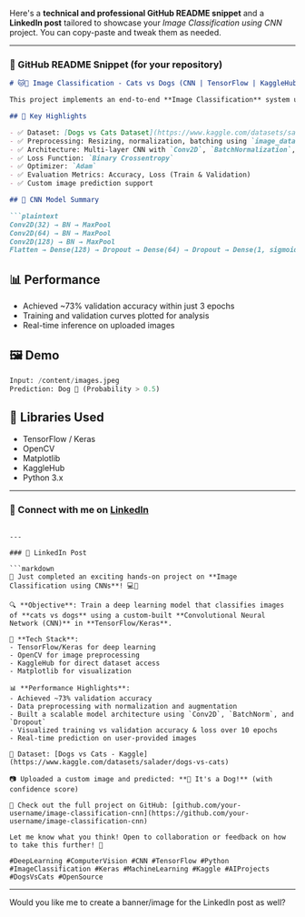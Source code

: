Here's a **technical and professional GitHub README snippet** and a **LinkedIn post** tailored to showcase your *Image Classification using CNN* project. You can copy-paste and tweak them as needed.

---

### 🔹 GitHub README Snippet (for your repository)

```markdown
# 🐱🐶 Image Classification - Cats vs Dogs (CNN | TensorFlow | KaggleHub)

This project implements an end-to-end **Image Classification** system using a **Convolutional Neural Network (CNN)** built with **TensorFlow/Keras** to distinguish between cats and dogs. The dataset is sourced from **KaggleHub** and consists of 25,000 labeled images split into training and testing sets.

## 📌 Key Highlights

- ✅ Dataset: [Dogs vs Cats Dataset](https://www.kaggle.com/datasets/salader/dogs-vs-cats) via `kagglehub`
- ✅ Preprocessing: Resizing, normalization, batching using `image_dataset_from_directory()`
- ✅ Architecture: Multi-layer CNN with `Conv2D`, `BatchNormalization`, `MaxPooling2D`, and `Dropout`
- ✅ Loss Function: `Binary Crossentropy`
- ✅ Optimizer: `Adam`
- ✅ Evaluation Metrics: Accuracy, Loss (Train & Validation)
- ✅ Custom image prediction support

## 🧠 CNN Model Summary

```plaintext
Conv2D(32) → BN → MaxPool
Conv2D(64) → BN → MaxPool
Conv2D(128) → BN → MaxPool
Flatten → Dense(128) → Dropout → Dense(64) → Dropout → Dense(1, sigmoid)
```

## 📊 Performance

- Achieved ~73% validation accuracy within just 3 epochs
- Training and validation curves plotted for analysis
- Real-time inference on uploaded images

## 🖼️ Demo

```python
Input: /content/images.jpeg
Prediction: Dog 🐶 (Probability > 0.5)
```

## 🧪 Libraries Used

- TensorFlow / Keras
- OpenCV
- Matplotlib
- KaggleHub
- Python 3.x

---

### 🔗 Connect with me on [LinkedIn](https://linkedin.com/in/your-profile)

```

---

### 🔹 LinkedIn Post

```markdown
🚀 Just completed an exciting hands-on project on **Image Classification using CNNs**! 💻📸

🔍 **Objective**: Train a deep learning model that classifies images of **cats vs dogs** using a custom-built **Convolutional Neural Network (CNN)** in **TensorFlow/Keras**.

🧠 **Tech Stack**:
- TensorFlow/Keras for deep learning
- OpenCV for image preprocessing
- KaggleHub for direct dataset access
- Matplotlib for visualization

📊 **Performance Highlights**:
- Achieved ~73% validation accuracy
- Data preprocessing with normalization and augmentation
- Built a scalable model architecture using `Conv2D`, `BatchNorm`, and `Dropout`
- Visualized training vs validation accuracy & loss over 10 epochs
- Real-time prediction on user-provided images

📁 Dataset: [Dogs vs Cats - Kaggle](https://www.kaggle.com/datasets/salader/dogs-vs-cats)

📷 Uploaded a custom image and predicted: **🐶 It's a Dog!** (with confidence score)

🔗 Check out the full project on GitHub: [github.com/your-username/image-classification-cnn](https://github.com/your-username/image-classification-cnn)

Let me know what you think! Open to collaboration or feedback on how to take this further! 🤝

#DeepLearning #ComputerVision #CNN #TensorFlow #Python #ImageClassification #Keras #MachineLearning #Kaggle #AIProjects #DogsVsCats #OpenSource
```

---

Would you like me to create a banner/image for the LinkedIn post as well?
